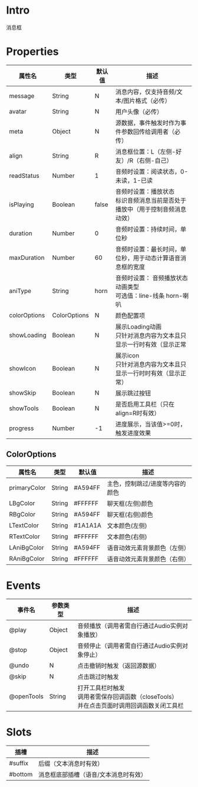 # Intro

消息框

# Properties

| 属性名       | 类型         | 默认值 | 描述                                                         |
| ------------ | ------------ | ------ | ------------------------------------------------------------ |
| message      | String       | N      | 消息内容，仅支持音频/文本/图片格式（必传）                   |
| avatar       | String       | N      | 用户头像（必传）                                             |
| meta         | Object       | N      | 源数据，事件触发时作为事件参数回传给调用者（必传）           |
| align        | String       | R      | 消息框位置：L（左侧-好友）/R（右侧-自己）                    |
| readStatus   | Number       | 1      | 音频时设置：阅读状态，0-未读，1-已读                         |
| isPlaying    | Boolean      | false  | 音频时设置：播放状态<br />标识音频消息当前是否处于播放中（用于控制音频消息动效） |
| duration     | Number       | 0      | 音频时设置：持续时间，单位秒                                 |
| maxDuration  | Number       | 60     | 音频时设置：最长时间，单位秒，用于动态计算语音消息框的宽度   |
| aniType      | String       | horn   | 音频时设置： 音频播放状态动画类型<br />可选值：line-线条 horn-喇叭 |
| colorOptions | ColorOptions | N      | 颜色配置项                                                   |
| showLoading  | Boolean      | N      | 展示Loading动画<br />只针对消息内容为文本且只显示一行时有效（显示正常 |
| showIcon     | Boolean      | N      | 展示icon<br />只针对消息内容为文本且只显示一行时时有效（显示正常） |
| showSkip     | Boolean      | N      | 展示跳过按钮                                                 |
| showTools    | Boolean      | N      | 是否启用工具栏（只在align=R时有效）                          |
| progress     | Number       | -1     | 进度展示，当该值>=0时，触发进度效果                          |

## ColorOptions

| 属性名       | 类型   | 默认值  | 描述                            |
| ------------ | ------ | ------- | ------------------------------- |
| primaryColor | String | #A594FF | 主色，控制跳过/进度等内容的颜色 |
| LBgColor     | String | #FFFFFF | 聊天框(左侧)颜色                |
| RBgColor     | String | #A594FF | 聊天框(右侧)颜色                |
| LTextColor   | String | #1A1A1A | 文本颜色(左侧)                  |
| RTextColor   | String | #FFFFFF | 文本颜色(右侧)                  |
| LAniBgColor  | String | #A594FF | 语音动效元素背景颜色（左侧）    |
| RAniBgColor  | String | #FFFFFF | 语音动效元素背景颜色（右侧）    |



# Events

| 事件名     | 参数类型 | 描述                                                         |
| ---------- | -------- | ------------------------------------------------------------ |
| @play      | Object   | 音频播放（调用者需自行通过Audio实例对象播放）                |
| @stop      | Object   | 音频停止（调用者需自行通过Audio实例对象停止）                |
| @undo      | N        | 点击撤销时触发（返回源数据）                                 |
| @skip      | N        | 点击跳过时触发                                               |
| @openTools | String   | 打开工具栏时触发<br />调用者需保存回调函数（closeTools）<br />并在点击页面时调用回调函数关闭工具栏 |

# Slots

| 插槽    | 描述                                  |
| ------- | ------------------------------------- |
| #suffix | 后缀（文本消息时有效）                |
| #bottom | 消息框底部插槽（语音/文本消息时有效） |